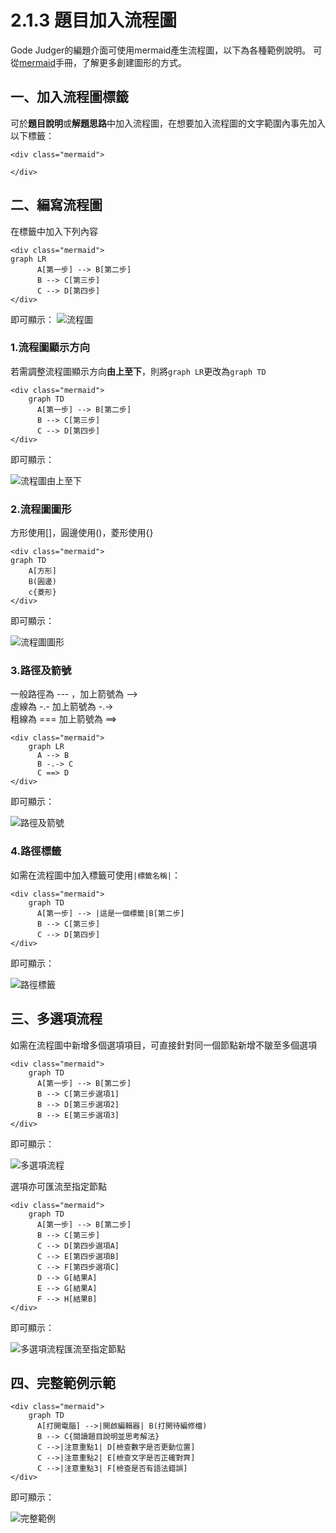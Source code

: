 # 2.1.3 題目加入流程圖

Gode Judger的編題介面可使用mermaid產生流程圖，以下為各種範例說明。
可從[mermaid](https://mermaidjs.github.io/)手冊，了解更多創建圖形的方式。

## 一、加入流程圖標籤

可於**題目說明**或**解題思路**中加入流程圖，在想要加入流程圖的文字範圍內事先加入以下標籤：

```text
<div class="mermaid">

</div>
```

## 二、編寫流程圖

在標籤中加入下列內容

```text
<div class="mermaid">
graph LR
      A[第一步] --> B[第二步]
      B --> C[第三步]
      C --> D[第四步]
</div>
```

即可顯示：
![流程圖](../../.gitbook/assets/gitbook-Mermaid-0.png)

### 1.流程圖顯示方向

若需調整流程圖顯示方向**由上至下**，則將`graph LR`更改為`graph TD`

```text
<div class="mermaid">
    graph TD
      A[第一步] --> B[第二步]
      B --> C[第三步]
      C --> D[第四步]
</div>
```

即可顯示：

![流程圖由上至下](../../.gitbook/assets/gitbook-Mermaid-1.png)

### 2.流程圖圖形

方形使用\[\]，圓邊使用\(\)，菱形使用{}

```text
<div class="mermaid">
graph TD
    A[方形]
    B(圓邊)
    c{菱形}
</div>
```

即可顯示：

![流程圖圖形](../../.gitbook/assets/gitbook-Mermaid-2.png)

### 3.路徑及箭號

一般路徑為 --- ，加上箭號為 --&gt;   
 虛線為 -.- 加上箭號為 -.-&gt;   
 粗線為 === 加上箭號為 ==&gt;   

```text
<div class="mermaid">
    graph LR
      A --> B
      B -.-> C
      C ==> D
</div>
```

即可顯示：

![路徑及箭號](../../.gitbook/assets/gitbook-Mermaid-3.png)

### 4.路徑標籤

如需在流程圖中加入標籤可使用`|標籤名稱|`：

```text
<div class="mermaid">
    graph TD
      A[第一步] --> |這是一個標籤|B[第二步]
      B --> C[第三步]
      C --> D[第四步]
</div>
```

即可顯示：

![路徑標籤](../../.gitbook/assets/gitbook-Mermaid-4.png)

## 三、多選項流程

如需在流程圖中新增多個選項項目，可直接針對同一個節點新增不皺至多個選項

```text
<div class="mermaid">
    graph TD
      A[第一步] --> B[第二步]
      B --> C[第三步選項1]
      B --> D[第三步選項2]
      B --> E[第三步選項3]
</div>
```

即可顯示：

![多選項流程](../../.gitbook/assets/gitbook-Mermaid-5.png)

選項亦可匯流至指定節點

```text
<div class="mermaid">
    graph TD
      A[第一步] --> B[第二步]
      B --> C[第三步]
      C --> D[第四步選項A]
      C --> E[第四步選項B]
      C --> F[第四步選項C]
      D --> G[結果A]
      E --> G[結果A]
      F --> H[結果B]
</div>
```

即可顯示：

![多選項流程匯流至指定節點](../../.gitbook/assets/gitbook-Mermaid-6.png)

## 四、完整範例示範

```text
<div class="mermaid">
    graph TD
      A[打開電腦] -->|開啟編輯器| B(打開待編修檔)
      B --> C{閱讀題目說明並思考解法}
      C -->|注意重點1| D[檢查數字是否更動位置]
      C -->|注意重點2| E[檢查文字是否正確對齊]
      C -->|注意重點3| F[檢查是否有語法錯誤]
</div>
```

即可顯示：

![完整範例](../../.gitbook/assets/gitbook-Mermaid-7.png)

